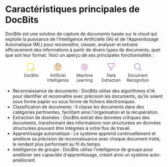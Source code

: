 # Caractéristiques principales de DocBits

DocBits est une solution de capture de documents basée sur le cloud qui exploite la puissance de l'Intelligence Artificielle (IA) et de l'Apprentissage Automatique (ML) pour reconnaître, classer, analyser et extraire efficacement des informations à partir de divers types de documents, quel que soit leur format. Voici un aperçu de ses principales fonctionnalités :

<figure><img src="../.gitbook/assets/napkin-selection.svg" alt=""><figcaption></figcaption></figure>

* Reconnaissance de documents : DocBits utilise des algorithmes d'IA pour identifier et reconnaître avec précision les documents, qu'ils soient sous forme papier ou sous forme de fichiers électroniques.
* Classification de documents : Il classe les documents dans des catégories pertinentes, facilitant ainsi l'organisation et la récupération.
* Extraction de données : DocBits extrait des données critiques des documents, transformant des informations non structurées en données structurées pouvant être intégrées à votre flux de travail.
* Apprentissage automatique : Le système apprend continuellement et améliore sa précision de reconnaissance avec chaque document traité, le rendant plus performant au fil du temps.
* Intelligence de groupe : DocBits utilise l'intelligence de groupe pour améliorer ses capacités d'apprentissage, créant ainsi un système auto-améliorant.
